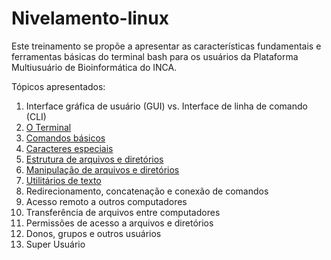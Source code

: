 # Nivelamento-linux

Este treinamento se propõe a apresentar as características fundamentais e ferramentas básicas do terminal bash para os usuários da Plataforma Multiusuário de Bioinformática do INCA.

Tópicos apresentados:
1. Interface gráfica de usuário (GUI) vs. Interface de linha de comando (CLI)
2. [O Terminal](Terminal.md)
3. [Comandos básicos](CLI-basics.md)
4. [Caracteres especiais](CaracteresEspeciais.md)
5. [Estrutura de arquivos e diretórios](DirsFiles.md)
6. [Manipulação de arquivos e diretórios](UseFilesDirs.md)
7. [Utilitários de texto](TextUtils.md)
8. Redirecionamento, concatenação e conexão de comandos
9. Acesso remoto a outros computadores
10. Transferência de arquivos entre computadores
11. Permissões de acesso a arquivos e diretórios
12. Donos, grupos e outros usuários
13. Super Usuário

